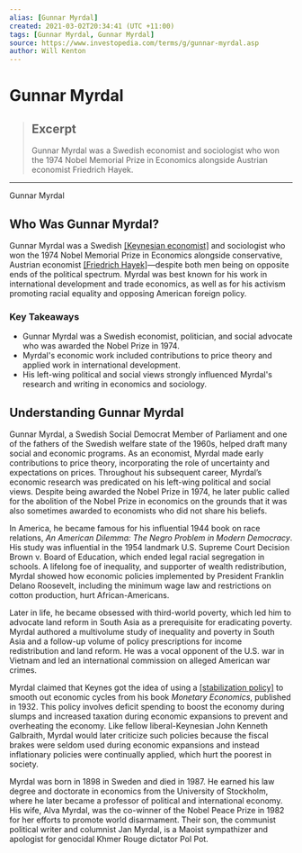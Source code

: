 ```yaml
---
alias: [Gunnar Myrdal]
created: 2021-03-02T20:34:41 (UTC +11:00)
tags: [Gunnar Myrdal, Gunnar Myrdal]
source: https://www.investopedia.com/terms/g/gunnar-myrdal.asp
author: Will Kenton
---
```


# Gunnar Myrdal

> ## Excerpt
> Gunnar Myrdal was a Swedish economist and sociologist who won the 1974 Nobel Memorial Prize in Economics alongside Austrian economist Friedrich Hayek.

---

Gunnar Myrdal
## Who Was Gunnar Myrdal?

Gunnar Myrdal was a Swedish [[Keynesian economist]](https://www.investopedia.com/terms/k/keynesianeconomics.asp) and sociologist who won the 1974 Nobel Memorial Prize in Economics alongside conservative, Austrian economist [[Friedrich Hayek]](https://www.investopedia.com/terms/f/friedrich-hayek.asp)—despite both men being on opposite ends of the political spectrum. Myrdal was best known for his work in international development and trade economics, as well as for his activism promoting racial equality and opposing American foreign policy.

### Key Takeaways

-   Gunnar Myrdal was a Swedish economist, politician, and social advocate who was awarded the Nobel Prize in 1974.
-   Myrdal's economic work included contributions to price theory and applied work in international development.
-   His left-wing political and social views strongly influenced Myrdal's research and writing in economics and sociology.

## Understanding Gunnar Myrdal

Gunnar Myrdal, a Swedish Social Democrat Member of Parliament and one of the fathers of the Swedish welfare state of the 1960s, helped draft many social and economic programs. As an economist, Myrdal made early contributions to price theory, incorporating the role of uncertainty and expectations on prices. Throughout his subsequent career, Myrdal’s economic research was predicated on his left-wing political and social views. Despite being awarded the Nobel Prize in 1974, he later public called for the abolition of the Nobel Prize in economics on the grounds that it was also sometimes awarded to economists who did not share his beliefs. 

In America, he became famous for his influential 1944 book on race relations, _An American Dilemma: The Negro Problem in Modern Democracy_. His study was influential in the 1954 landmark U.S. Supreme Court Decision Brown v. Board of Education, which ended legal racial segregation in schools. A lifelong foe of inequality, and supporter of wealth redistribution, Myrdal showed how economic policies implemented by President Franklin Delano Roosevelt, including the minimum wage law and restrictions on cotton production, hurt African-Americans.

Later in life, he became obsessed with third-world poverty, which led him to advocate land reform in South Asia as a prerequisite for eradicating poverty. Myrdal authored a multivolume study of inequality and poverty in South Asia and a follow-up volume of policy prescriptions for income redistribution and land reform. He was a vocal opponent of the U.S. war in Vietnam and led an international commission on alleged American war crimes. 

Myrdal claimed that Keynes got the idea of using a [[stabilization policy]](https://www.investopedia.com/terms/s/stabilization-policy.asp) to smooth out economic cycles from his book _Monetary Economics_, published in 1932. This policy involves deficit spending to boost the economy during slumps and increased taxation during economic expansions to prevent and overheating the economy. Like fellow liberal-Keynesian John Kenneth Galbraith, Myrdal would later criticize such policies because the fiscal brakes were seldom used during economic expansions and instead inflationary policies were continually applied, which hurt the poorest in society.

Myrdal was born in 1898 in Sweden and died in 1987. He earned his law degree and doctorate in economics from the University of Stockholm, where he later became a professor of political and international economy. His wife, Alva Myrdal, was the co-winner of the Nobel Peace Prize in 1982 for her efforts to promote world disarmament. Their son, the communist political writer and columnist Jan Myrdal, is a Maoist sympathizer and apologist for genocidal Khmer Rouge dictator Pol Pot.
